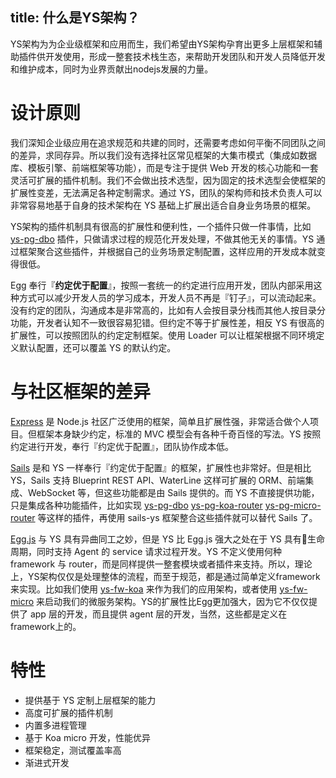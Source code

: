 title: 什么是YS架构？
-----------
YS架构为为企业级框架和应用而生，我们希望由YS架构孕育出更多上层框架和辅助插件供开发使用，形成一整套技术栈生态，来帮助开发团队和开发人员降低开发和维护成本，同时为业界贡献出nodejs发展的力量。

# 设计原则

我们深知企业级应用在追求规范和共建的同时，还需要考虑如何平衡不同团队之间的差异，求同存异。所以我们没有选择社区常见框架的大集市模式（集成如数据库、模板引擎、前端框架等功能），而是专注于提供 Web 开发的核心功能和一套灵活可扩展的插件机制。我们不会做出技术选型，因为固定的技术选型会使框架的扩展性变差，无法满足各种定制需求。通过 YS，团队的架构师和技术负责人可以非常容易地基于自身的技术架构在 YS 基础上扩展出适合自身业务场景的框架。

YS架构的插件机制具有很高的扩展性和便利性，一个插件只做一件事情，比如 [ys-pg-dbo](https://github.com/yskit/ys-pg-dbo) 插件，只做请求过程的规范化开发处理，不做其他无关的事情。YS 通过框架聚合这些插件，并根据自己的业务场景定制配置，这样应用的开发成本就变得很低。

Egg 奉行『**约定优于配置**』，按照一套统一的约定进行应用开发，团队内部采用这种方式可以减少开发人员的学习成本，开发人员不再是『钉子』，可以流动起来。没有约定的团队，沟通成本是非常高的，比如有人会按目录分栈而其他人按目录分功能，开发者认知不一致很容易犯错。但约定不等于扩展性差，相反 YS 有很高的扩展性，可以按照团队的约定定制框架。使用 Loader 可以让框架根据不同环境定义默认配置，还可以覆盖 YS 的默认约定。

# 与社区框架的差异

[Express](http://expressjs.com/) 是 Node.js 社区广泛使用的框架，简单且扩展性强，非常适合做个人项目。但框架本身缺少约定，标准的 MVC 模型会有各种千奇百怪的写法。YS 按照约定进行开发，奉行『约定优于配置』，团队协作成本低。

[Sails](https://sailsjs.com/) 是和 YS 一样奉行『约定优于配置』的框架，扩展性也非常好。但是相比 YS，Sails 支持 Blueprint REST API、WaterLine 这样可扩展的 ORM、前端集成、WebSocket 等，但这些功能都是由 Sails 提供的。而 YS 不直接提供功能，只是集成各种功能插件，比如实现 [ys-pg-dbo](https://github.com/yskit/ys-pg-dbo) [ys-pg-koa-router](https://github.com/yskit/ys-pg-koa-router) [ys-pg-micro-router](https://github.com/yskit/ys-pg-micro-router) 等这样的插件，再使用 sails-ys 框架整合这些插件就可以替代 Sails 了。

[Egg.js](https://eggjs.org) 与 YS 具有异曲同工之妙，但是 YS 比 Egg.js 强大之处在于 YS 具有生命周期，同时支持 Agent 的 service 请求过程开发。YS 不定义使用何种 framework 与 router，而是同样提供一整套模块或者插件来支持。所以，理论上，YS架构仅仅是处理整体的流程，而至于规范，都是通过简单定义framework来实现。比如我们使用 [ys-fw-koa](https://github.com/yskit/ys-fw-koa) 来作为我们的应用架构，或者使用 [ys-fw-micro](https://github.com/yskit/ys-fw-micro) 来启动我们的微服务架构。YS的扩展性比Egg更加强大，因为它不仅仅提供了 app 层的开发，而且提供 agent 层的开发，当然，这些都是定义在framework上的。

# 特性

- 提供基于 YS 定制上层框架的能力
- 高度可扩展的插件机制
- 内置多进程管理
- 基于 Koa micro 开发，性能优异
- 框架稳定，测试覆盖率高
- 渐进式开发



